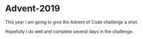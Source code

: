 # Advent-2019

This year I am going to give the Advent of Code challenge a shot.

Hopefully I do well and complete several days in the challenge.
